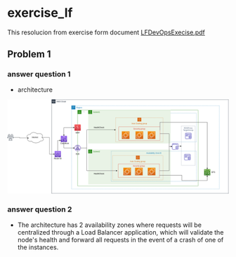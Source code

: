 # exercise_lf

This resolucion from exercise form document [LFDevOpsExecise.pdf](media/LFDevOpsExercise.pdf)

## Problem 1  
### answer question 1
- architecture  

![test](media/exercise_lf_arq-monolithic.drawio.png)  

### answer question 2
- The architecture has 2 availability zones where requests will be centralized through a Load Balancer application, which will validate the node's health and forward all requests in the event of a crash of one of the instances.  